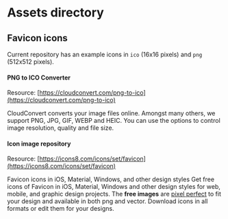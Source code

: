 # Assets directory

## Favicon icons

Current repository has an example icons in `ico` (16x16 pixels) and `png` (512x512 pixels).

#### PNG to ICO Converter

Resource: [https://cloudconvert.com/png-to-ico](https://cloudconvert.com/png-to-ico)

CloudConvert converts your image files online. Amongst many others, we support PNG, JPG, GIF, WEBP and HEIC. You can use the options to control image resolution, quality and file size.

#### Icon image repository

Resource: [https://icons8.com/icons/set/favicon](https://icons8.com/icons/set/favicon)

Favicon icons in iOS, Material, Windows, and other design styles
Get free icons of Favicon in iOS, Material, Windows and other design styles for web, mobile, and graphic design projects. The **free images** are [pixel perfect](https://icons8.com/articles/make-pixel-perfect-icons/) to fit your design and available in both png and vector. Download icons in all formats or edit them for your designs.